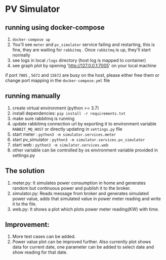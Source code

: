 # PV Simulator

## running using docker-compose
1. `docker-compose up`
1. You'll see `meter` and `pv_simulator` service failing and restarting, this is fine, they are waiting for `rabbitmq` .
Once `rabbitmq` is up, they'll start normally
1. see logs in local `/logs` directory (host log is mapped to container)
1. see graph plot by opening 'http://127.0.0.1:7005' on your local machine

if port `7005` , `5672` and `15672` are busy on the host, please either free them or change port 
mapping in the `docker-compose.yml` file


## running manually
1. create virtual environment (python >= 3.7)
1. install dependencies: `pip install -r requirements.txt`
1. make sure rabbitmq is running
1. update rabbitmq connection url by exporting it to environment variable `RABBIT_MQ_HOST` or 
    directly updating in `settings.py` file
1. start meter : `python3 -m simulator.services.meter`
1. start pv_simulator : `python3 -m simulator.services.pv_simulator`
1. start web : `python3 -m simulator.services.web`
5. other variable can be controlled by os environment variable provided in settings.py


## The solution
1. meter.py: It simulates power consumption in home and generates random but continuous power and
   publish it to the broker.
2. simulator.py: Reads message from broker and generates simulated power value, adds that simulated value in power 
    meter reading and write it to the file.
3. web.py: It shows a plot which plots power meter reading(KW) with time.

 ## Improvement:
 1. More test cases can be added.
 2. Power value plot can be improved further. Also currently plot shows data for current date, one parameter can be added to select date and show reading for that date.